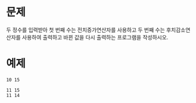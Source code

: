 # 문제
두 정수를 입력받아 첫 번째 수는 전치증가연산자를 사용하고 두 번째 수는 후치감소연산자를 사용하여 출력하고 바뀐 값을 다시 출력하는 프로그램을 작성하시오.

# 예제
```
10 15
```
```
11 15
11 14
```
